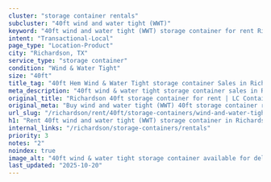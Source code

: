```yaml
---
cluster: "storage container rentals"
subcluster: "40ft wind and water tight (WWT)"
keyword: "40ft wind and water tight (WWT) storage container for rent Richardson, TX"
intent: "Transactional-Local"
page_type: "Location-Product"
city: "Richardson, TX"
service_type: "storage container"
condition: "Wind & Water Tight"
size: "40ft"
title_tag: "40ft Hem Wind & Water Tight storage container Sales in Richardson | LC Container"
meta_description: "40ft wind & water tight storage container sales in Richardson. Fast delivery, competitive pricing. Serving storage containers area. Quote ID: UX5. Call (214) 524-4168 for your free quote today."
original_title: "Richardson 40ft storage container for rent | LC Container"
original_meta: "Buy wind and water tight (WWT) 40ft storage container rent with local delivery in Richardson, TX. LC Container — local Since 2003. Request a fast quote today."
url_slug: "/richardson/rent/40ft/storage-containers/wind-and-water-tight-wwt"
h1: "Rent 40ft wind and water tight (WWT) storage container in Richardson"
internal_links: "/richardson/storage-containers/rentals"
priority: 3
notes: "2"
noindex: true
image_alt: "40ft wind & water tight storage container available for delivery in Richardson"
last_updated: "2025-10-20"
---
```


<!-- TODO: Add unique city/inventory copy, images, and internal links here. -->
